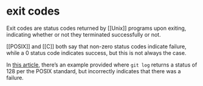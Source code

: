 # exit codes

Exit codes are status codes returned by [[Unix]] programs upon exiting, indicating whether or not they terminated successfully or not.

[[POSIX]] and [[C]] both say that non-zero status codes indicate failure, while a 0 status code indicates success, but this is not always the case.

In [this article](https://www.jntrnr.com/exit-codes/), there&rsquo;s an example provided where `git log` returns a status of 128 per the POSIX standard, but incorrectly indicates that there was a failure.

